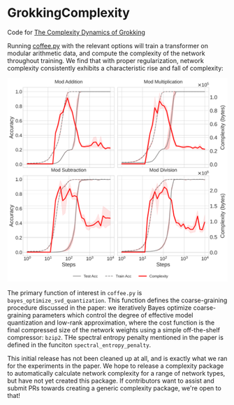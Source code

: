 # GrokkingComplexity
Code for [The Complexity Dynamics of Grokking](http://arxiv.org/abs/2412.09810)

Running [coffee.py](coffee.py) with the relevant options will train a transformer on modular arithmetic data, and compute the complexity of the network throughout training. We find that with proper regularization, network complexity consistently exhibits a characteristic rise and fall of complexity:

![](complexity_regularized.png)

The primary function of interest in ```coffee.py``` is ```bayes_optimize_svd_quantization```. This function defines the coarse-graining procedure discussed in the paper: we iteratively Bayes optimize coarse-graining parameters which control the degree of effective model quantization and low-rank approximation, where the cost function is the final compressed size of the network weights using a simple off-the-shelf compressor: ```bzip2```. THe spectral entropy penalty mentioned in the paper is defined in the funciton ```spectral_entropy_penalty```.

This initial release has not been cleaned up at all, and is exactly what we ran for the experiments in the paper. We hope to release a complexity package to automatically calculate network complexity for a range of network types, but have not yet created this package. If contributors want to assist and submit PRs towards creating a generic complexity package, we're open to that!
